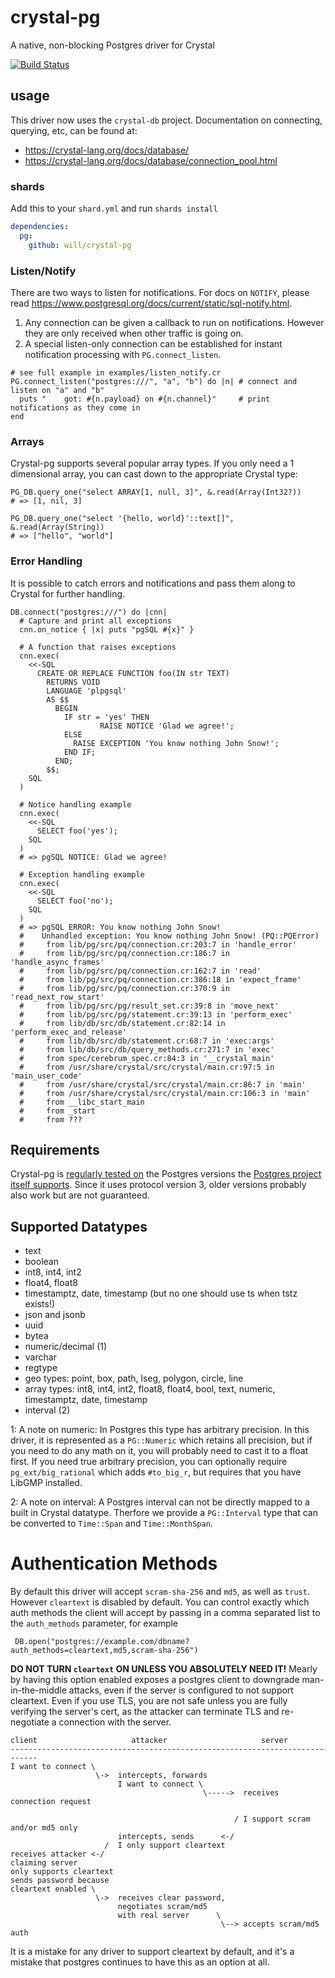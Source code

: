 # crystal-pg
A native, non-blocking Postgres driver for Crystal

[![Build Status](https://circleci.com/gh/will/crystal-pg/tree/master.svg?style=svg)](https://circleci.com/gh/will/crystal-pg/tree/master)


## usage

This driver now uses the `crystal-db` project. Documentation on connecting,
querying, etc, can be found at:

* https://crystal-lang.org/docs/database/
* https://crystal-lang.org/docs/database/connection_pool.html

### shards

Add this to your `shard.yml` and run `shards install`

``` yml
dependencies:
  pg:
    github: will/crystal-pg
```

### Listen/Notify

There are two ways to listen for notifications. For docs on `NOTIFY`, please
read <https://www.postgresql.org/docs/current/static/sql-notify.html>.

1. Any connection can be given a callback to run on notifications. However they
   are only received when other traffic is going on.
2. A special listen-only connection can be established for instant notification
   processing with `PG.connect_listen`.

``` crystal
# see full example in examples/listen_notify.cr
PG.connect_listen("postgres:///", "a", "b") do |n| # connect and  listen on "a" and "b"
  puts "    got: #{n.payload} on #{n.channel}"     # print notifications as they come in
end
```

### Arrays

Crystal-pg supports several popular array types. If you only need a 1
dimensional array, you can cast down to the appropriate Crystal type:

``` crystal
PG_DB.query_one("select ARRAY[1, null, 3]", &.read(Array(Int32?))
# => [1, nil, 3]

PG_DB.query_one("select '{hello, world}'::text[]", &.read(Array(String))
# => ["hello", "world"]
```

### Error Handling
It is possible to catch errors and notifications and pass them along to Crystal for further handling.
```Crystal
DB.connect("postgres:///") do |cnn|
  # Capture and print all exceptions
  cnn.on_notice { |x| puts "pgSQL #{x}" }

  # A function that raises exceptions
  cnn.exec(
    <<-SQL
      CREATE OR REPLACE FUNCTION foo(IN str TEXT)
        RETURNS VOID
        LANGUAGE 'plpgsql'
        AS $$
          BEGIN
            IF str = 'yes' THEN
                    RAISE NOTICE 'Glad we agree!';
            ELSE
              RAISE EXCEPTION 'You know nothing John Snow!';
            END IF;
          END;
        $$;
    SQL
  )

  # Notice handling example
  cnn.exec(
    <<-SQL
      SELECT foo('yes');
    SQL
  )
  # => pgSQL NOTICE: Glad we agree!

  # Exception handling example
  cnn.exec(
    <<-SQL
      SELECT foo('no');
    SQL
  )
  # => pgSQL ERROR: You know nothing John Snow!
  #    Unhandled exception: You know nothing John Snow! (PQ::PQError)
  #     from lib/pg/src/pq/connection.cr:203:7 in 'handle_error'
  #     from lib/pg/src/pq/connection.cr:186:7 in 'handle_async_frames'
  #     from lib/pg/src/pq/connection.cr:162:7 in 'read'
  #     from lib/pg/src/pq/connection.cr:386:18 in 'expect_frame'
  #     from lib/pg/src/pq/connection.cr:370:9 in 'read_next_row_start'
  #     from lib/pg/src/pg/result_set.cr:39:8 in 'move_next'
  #     from lib/pg/src/pg/statement.cr:39:13 in 'perform_exec'
  #     from lib/db/src/db/statement.cr:82:14 in 'perform_exec_and_release'
  #     from lib/db/src/db/statement.cr:68:7 in 'exec:args'
  #     from lib/db/src/db/query_methods.cr:271:7 in 'exec'
  #     from spec/cerebrum_spec.cr:84:3 in '__crystal_main'
  #     from /usr/share/crystal/src/crystal/main.cr:97:5 in 'main_user_code'
  #     from /usr/share/crystal/src/crystal/main.cr:86:7 in 'main'
  #     from /usr/share/crystal/src/crystal/main.cr:106:3 in 'main'
  #     from __libc_start_main
  #     from _start
  #     from ???
```

## Requirements

Crystal-pg is [regularly tested on](https://circleci.com/gh/will/crystal-pg)
the Postgres versions the [Postgres project itself supports](https://www.postgresql.org/support/versioning/).
Since it uses protocol version 3, older versions probably also work but are not guaranteed.

## Supported Datatypes

- text
- boolean
- int8, int4, int2
- float4, float8
- timestamptz, date, timestamp (but no one should use ts when tstz exists!)
- json and jsonb
- uuid
- bytea
- numeric/decimal (1)
- varchar
- regtype
- geo types: point, box, path, lseg, polygon, circle, line
- array types: int8, int4, int2, float8, float4, bool, text, numeric, timestamptz, date, timestamp
- interval (2)

1: A note on numeric: In Postgres this type has arbitrary precision. In this
    driver, it is represented as a `PG::Numeric` which retains all precision, but
    if you need to do any math on it, you will probably need to cast it to a
    float first. If you need true arbitrary precision, you can optionally
    require `pg_ext/big_rational` which adds `#to_big_r`, but requires that you
    have LibGMP installed.

2: A note on interval: A Postgres interval can not be directly mapped to a built
    in Crystal datatype. Therfore we provide a `PG::Interval` type that can be converted to
    `Time::Span` and `Time::MonthSpan`.

# Authentication Methods

By default this driver will accept `scram-sha-256` and `md5`, as well as
`trust`. However `cleartext` is disabled by default. You can control exactly
which auth methods the client will accept by passing in a comma separated list
to the `auth_methods` parameter, for example

``` crystal
 DB.open("postgres://example.com/dbname?auth_methods=cleartext,md5,scram-sha-256")
```

**DO NOT TURN `cleartext` ON UNLESS YOU ABSOLUTELY NEED IT!** Mearly by having
this option enabled exposes a postgres client to downgrade man-in-the-middle
attacks, even if the server is configured to not support cleartext. Even if you
use TLS, you are not safe unless you are fully verifying the server's cert, as
the attacker can terminate TLS and re-negotiate a connection with the server.


```
client                     attacker                     server
----------------------------------------------------------------------------
I want to connect \
                   \->  intercepts, forwards
                        I want to connect \
                                           \----->  receives connection request

                                                  / I support scram and/or md5 only
                        intercepts, sends      <-/
                     /  I only support cleartext
receives attacker <-/
claiming server
only supports cleartext
sends password because
cleartext enabled \
                   \->  receives clear password,
                        negotiates scram/md5
                        with real server      \
                                               \--> accepts scram/md5 auth

```

It is a mistake for any driver to support cleartext by default, and it's a
mistake that postgres continues to have this as an option at all.
